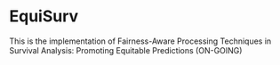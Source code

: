 # EquiSurv
This is the implementation of Fairness-Aware Processing Techniques in Survival Analysis: Promoting Equitable Predictions (ON-GOING)
